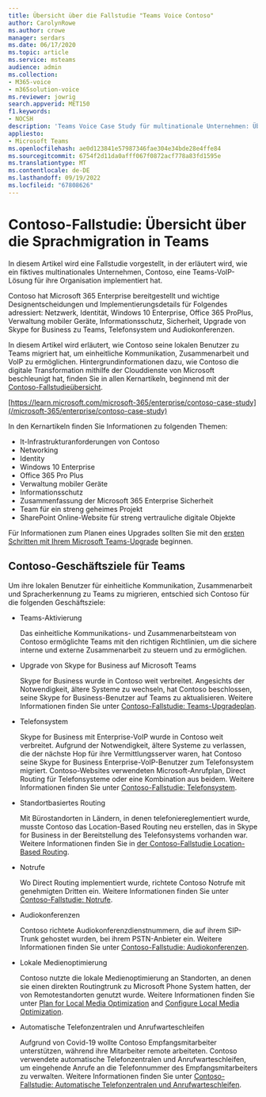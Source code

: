```yaml
---
title: Übersicht über die Fallstudie "Teams Voice Contoso"
author: CarolynRowe
ms.author: crowe
manager: serdars
ms.date: 06/17/2020
ms.topic: article
ms.service: msteams
audience: admin
ms.collection:
- M365-voice
- m365solution-voice
ms.reviewer: jowrig
search.appverid: MET150
f1.keywords:
- NOCSH
description: 'Teams Voice Case Study für multinationale Unternehmen: Übersicht über die VoIP-Migration'
appliesto:
- Microsoft Teams
ms.openlocfilehash: ae0d123841e57987346fae304e34bde28e4ffe84
ms.sourcegitcommit: 6754f2d11da0afff067f0872acf778a83fd1595e
ms.translationtype: MT
ms.contentlocale: de-DE
ms.lasthandoff: 09/19/2022
ms.locfileid: "67808626"
---
```

# <a name="contoso-case-study-teams-voice-migration-overview"></a>Contoso-Fallstudie: Übersicht über die Sprachmigration in Teams

In diesem Artikel wird eine Fallstudie vorgestellt, in der erläutert wird, wie ein fiktives multinationales Unternehmen, Contoso, eine Teams-VoIP-Lösung für ihre Organisation implementiert hat.

Contoso hat Microsoft 365 Enterprise bereitgestellt und wichtige Designentscheidungen und Implementierungsdetails für Folgendes adressiert: Netzwerk, Identität, Windows 10 Enterprise, Office 365 ProPlus, Verwaltung mobiler Geräte, Informationsschutz, Sicherheit, Upgrade von Skype for Business zu Teams, Telefonsystem und Audiokonferenzen.  

In diesem Artikel wird erläutert, wie Contoso seine lokalen Benutzer zu Teams migriert hat, um einheitliche Kommunikation, Zusammenarbeit und VoIP zu ermöglichen. Hintergrundinformationen dazu, wie Contoso die digitale Transformation mithilfe der Clouddienste von Microsoft beschleunigt hat, finden Sie in allen Kernartikeln, beginnend mit der [Contoso-Fallstudieübersicht](/microsoft-365/enterprise/contoso-case-study).

[https://learn.microsoft.com/microsoft-365/enterprise/contoso-case-study](/microsoft-365/enterprise/contoso-case-study) 

In den Kernartikeln finden Sie Informationen zu folgenden Themen:  

- It-Infrastrukturanforderungen von Contoso
- Networking
- Identity
- Windows 10 Enterprise
- Office 365 Pro Plus
- Verwaltung mobiler Geräte
- Informationsschutz
- Zusammenfassung der Microsoft 365 Enterprise Sicherheit
- Team für ein streng geheimes Projekt
- SharePoint Online-Website für streng vertrauliche digitale Objekte

Für Informationen zum Planen eines Upgrades sollten Sie mit den [ersten Schritten mit Ihrem Microsoft Teams-Upgrade](upgrade-start-here.md) beginnen.

## <a name="contoso-business-goals-for-teams"></a>Contoso-Geschäftsziele für Teams

Um ihre lokalen Benutzer für einheitliche Kommunikation, Zusammenarbeit und Spracherkennung zu Teams zu migrieren, entschied sich Contoso für die folgenden Geschäftsziele:

- Teams-Aktivierung 

  Das einheitliche Kommunikations- und Zusammenarbeitsteam von Contoso ermöglichte Teams mit den richtigen Richtlinien, um die sichere interne und externe Zusammenarbeit zu steuern und zu ermöglichen. 

- Upgrade von Skype for Business auf Microsoft Teams 

  Skype for Business wurde in Contoso weit verbreitet. Angesichts der Notwendigkeit, ältere Systeme zu wechseln, hat Contoso beschlossen, seine Skype for Business-Benutzer auf Teams zu aktualisieren. Weitere Informationen finden Sie unter [Contoso-Fallstudie: Teams-Upgradeplan](voice-case-study-migration-plan.md).

- Telefonsystem  

  Skype for Business mit Enterprise-VoIP wurde in Contoso weit verbreitet. Aufgrund der Notwendigkeit, ältere Systeme zu verlassen, die der nächste Hop für ihre Vermittlungsserver waren, hat Contoso seine Skype for Business Enterprise-VoIP-Benutzer zum Telefonsystem migriert. Contoso-Websites verwendeten Microsoft-Anrufplan, Direct Routing für Telefonsysteme oder eine Kombination aus beidem. Weitere Informationen finden Sie unter [Contoso-Fallstudie: Telefonsystem](voice-case-study-phone-system.md).

- Standortbasiertes Routing 

  Mit Bürostandorten in Ländern, in denen telefoniereglementiert wurde, musste Contoso das Location-Based Routing neu erstellen, das in Skype for Business in der Bereitstellung des Telefonsystems vorhanden war. Weitere Informationen finden Sie in [der Contoso-Fallstudie Location-Based Routing](voice-case-study-location-based-routing.md).

- Notrufe 

  Wo Direct Routing implementiert wurde, richtete Contoso Notrufe mit genehmigten Dritten ein. Weitere Informationen finden Sie unter [Contoso-Fallstudie: Notrufe](voice-case-study-emergency-calling.md).

- Audiokonferenzen 

  Contoso richtete Audiokonferenzdienstnummern, die auf ihrem SIP-Trunk gehostet wurden, bei ihrem PSTN-Anbieter ein. Weitere Informationen finden Sie unter [Contoso-Fallstudie: Audiokonferenzen](voice-case-study-audio-conferencing.md). 

- Lokale Medienoptimierung 

  Contoso nutzte die lokale Medienoptimierung an Standorten, an denen sie einen direkten Routingtrunk zu Microsoft Phone System hatten, der von Remotestandorten genutzt wurde. Weitere Informationen finden Sie unter [Plan for Local Media Optimization](direct-routing-media-optimization.md) and [Configure Local Media Optimization](direct-routing-media-optimization-configure.md).

- Automatische Telefonzentralen und Anrufwarteschleifen

  Aufgrund von Covid-19 wollte Contoso Empfangsmitarbeiter unterstützen, während ihre Mitarbeiter remote arbeiteten. Contoso verwendete automatische Telefonzentralen und Anrufwarteschleifen, um eingehende Anrufe an die Telefonnummer des Empfangsmitarbeiters zu verwalten. Weitere Informationen finden Sie unter [Contoso-Fallstudie: Automatische Telefonzentralen und Anrufwarteschleifen](voice-case-study-call-queues.md).
